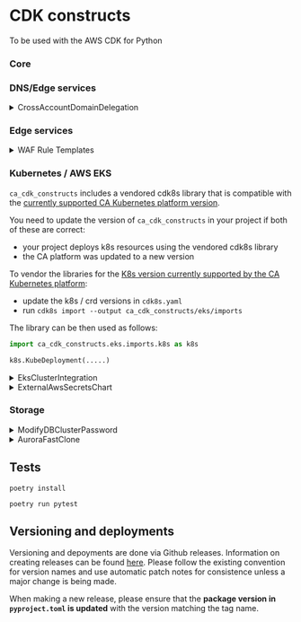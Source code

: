 # CDK constructs

To be used with the AWS CDK for Python

### Core

### DNS/Edge services

<details>
  <summary>CrossAccountDomainDelegation</summary>

Creates delegated domains

```python
from ca_cdk_constructs import CrossAccountDomainDelegation, R53ParentZoneConfig

zone = PublicHostedZone(self, "Zone", zone_name="my-subdomain.acme.org")

# creates delegation records in for my-subdomain.acme.org in acme.org
CrossAccountDomainDelegation(
    subdomain_stack,
    "MySubdomainDnsDelegation",
    parent_zone_config=R53ParentZoneConfig(
        account_id="1234566789012",
        zone_name="acme.org",
        role_name="R53UpdateRole" # existing role in the parent zone account
    ),
    hosted_zone=zone
)

```

</details>

### Edge services

<details>
    <summary>WAF Rule Templates</summary>

TODO TODO TODO

</details>

### Kubernetes / AWS EKS

`ca_cdk_constructs` includes a vendored cdk8s library that is compatible with the [currently supported CA Kubernetes platform version](https://citizensadvice.atlassian.net/wiki/spaces/OPS/pages/2874441735/Current+version).

You need to update the version of `ca_cdk_constructs` in your project if both of these are correct:

- your project deploys k8s resources using the vendored cdk8s library
- the CA platform was updated to a new version

To vendor the libraries for the [K8s version currently supported by the CA Kubernetes platform](https://citizensadvice.atlassian.net/wiki/spaces/OPS/pages/2874441735/Current+version):

- update the k8s / crd versions in `cdk8s.yaml`
- run `cdk8s import --output ca_cdk_constructs/eks/imports`

The library can be then used as follows:

```python
import ca_cdk_constructs.eks.imports.k8s as k8s

k8s.KubeDeployment(.....)
```

<details>
  <summary>EksClusterIntegration</summary>

Makes it possible to deploy to imported EKS clusters.

```python
from ca_cdk_constructs.eks import EksClusterIntegration

# in an existing stack
eks_integration = EksClusterIntegration(self, "EksIntegration", vpc=vpc, cluster_name="mycluster")

# for imported clusters the kubectl role must be manually added to aws-auth
# The role ARN will also be available in the K8sAuthRoleArn output
eks_integration.role
# the EKS cluster
eks_integration.cluster
```

</details>

<details>
  <summary>ExternalAwsSecretsChart</summary>

cdk8s Chart to deploy [External Secrets](https://external-secrets.io/) referencing one or more AWS SecretsManager or ParameterStore secrets.

See [the tests](./tests/eks/external_secrets/test_external_secrets_chart.py)

</details>

### Storage

<details>
  <summary>ModifyDBClusterPassword</summary>

Modifies the password of an Aurora cluster

```python
modify_cluster_password = ModifyDBClusterPassword(self, "ModifyClusterPassword", cluster_id=cluster_id, secret=db_secret)
modify_cluster_password.trigger_on_stack_create_update()
# access the udnerlaying lambda to e.g. add it to a state machine
modify_cluster_password.lambda_funct
```

</details>

<details>
  <summary>AuroraFastClone</summary>

Clones an Aurora cluster.

```python
from ca_cdk_constructs.storage.aurora_clone_refresh import AuroraCloneRefresh

source_cluster = DatabaseCluster(self, "AuroraCluster", ....) # or lookup one
vpc = source_cluster.vpc # or look it up

cluster_pg = CfnDBClusterParameterGroup(
    self,
    "DBClusterParameterGroup",
    description=f"Cluster parameter group for test clone",
    family=source_cluster.engine.parameter_group_family,
    parameters={"log_hostname": 1},
)
cluster_instance_pg = rds.CfnDBParameterGroup(
    self,
    "DBParameterGroup",
    description=f"DB parameter group for test clone instance",
    family=source_cluster.engine.parameter_group_family,
    parameters={"log_hostname": 1},
)

# periodically clone the source cluster
cloned_cluster = AuroraCloneRefresh(self, "TestClone",
                              source_cluster=source_cluster,
                              source_cluster_vpc=vpc,
                              source_cluster_master_username=username,
                              db_instance_class="db.t3.medium",
                              cluster_parameter_group=cluster_pg,
                              instance_parameter_group=cluster_instance_pg,
                                    tags={
                                        "Tag": "Value"
                                    },
                              clone_schedule=Schedule.cron(minute="0", hour="8"),
                              notifications_topic=topic)

# allow access to the clone from certain ranges
cloned_cluster.allow_from(ec2.Peer.ipv4(vpc.vpc_cidr_block))
# or
clone.cluster_sg.allow_....

# access the cloned cluster credentials
cloned_cluster.clone_secret # DatabaseSecret
# the clone SNS topic
cloned_cluster.notifications_topic # Topic

# the event rule
cloned_cluster.event_rule

```

</details>

## Tests

```shell
poetry install

poetry run pytest
```

## Versioning and deployments

Versioning and depoyments are done via Github releases. Information on creating releases can be found [here](https://docs.github.com/en/repositories/releasing-projects-on-github/managing-releases-in-a-repository#creating-a-release). Please follow the existing convention for version names and use automatic patch notes for consistence unless a major change is being made.

When making a new release, please ensure that the **package version in `pyproject.toml` is updated** with the version matching the tag name.
